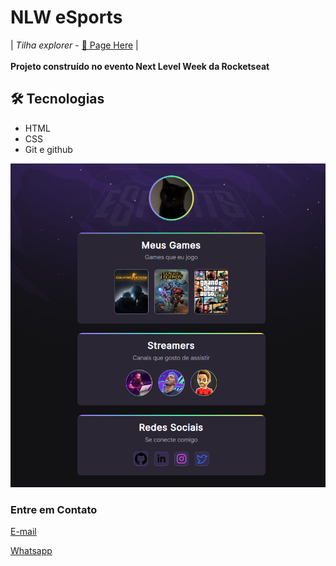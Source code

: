 # NLW eSports

| *Tilha explorer* - [🔗 Page Here](https://endrewsk.github.io/NLW/) |
<br><br>
**Projeto construído no evento Next Level Week da Rocketseat**

## 🛠 Tecnologias
- HTML
- CSS
- Git e github

![preview](./.github/Preview.png)

### Entre em Contato

[E-mail](mailto:s.endrew.oliveira@gmail.com?subject=Dev)

[Whatsapp](https://api.whatsapp.com/send/?phone=5519984176804&text=Eai,+beleza?&type=custom_url&app_absent=0)